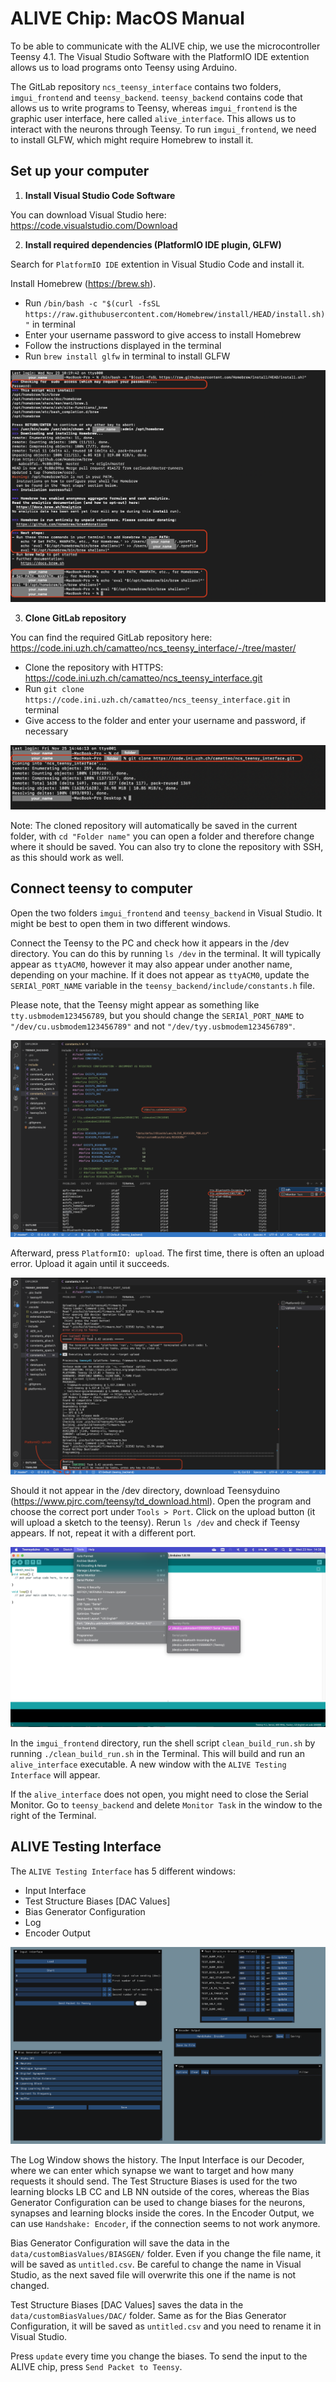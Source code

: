 # ALIVE Chip: MacOS Manual

To be able to communicate with the ALIVE chip, we use the microcontroller Teensy 4.1. The Visual Studio Software with the PlatformIO IDE extention allows us to load programs onto Teensy using Arduino.

The GitLab repository `ncs_teensy_interface` contains two folders, `imgui_frontend` and `teensy_backend`. `teensy_backend` contains code that allows us to write programs to Teensy, whereas `imgui_frontend` is the graphic user interface, here called `alive_interface`. This allows us to interact with the neurons through Teensy. To run `imgui_frontend`, we need to install GLFW, which might require Homebrew to install it.


## Set up your computer

1. **Install Visual Studio Code Software**

You can download Visual Studio here: https://code.visualstudio.com/Download

2. **Install required dependencies (PlatformIO IDE plugin, GLFW)**

Search for `PlatformIO IDE` extention in Visual Studio Code and install it.

Install Homebrew (https://brew.sh).
- Run `/bin/bash -c "$(curl -fsSL https://raw.githubusercontent.com/Homebrew/install/HEAD/install.sh)"` in terminal
- Enter your username password to give access to install Homebrew
- Follow the instructions displayed in the terminal
- Run `brew install glfw` in terminal to install GLFW

![Interface](figures/Homebrew.png "Install Homebrew in Terminal")

3. **Clone GitLab repository**

You can find the required GitLab repository here: https://code.ini.uzh.ch/camatteo/ncs_teensy_interface/-/tree/master/
- Clone the repository with HTTPS: https://code.ini.uzh.ch/camatteo/ncs_teensy_interface.git
- Run `git clone https://code.ini.uzh.ch/camatteo/ncs_teensy_interface.git` in terminal
- Give access to the folder and enter your username and password, if necessary

![Interface](figures/Repository.png "Clone GitLab Repository")

Note: The cloned repository will automatically be saved in the current folder, with `cd "Folder name"` you can open a folder and therefore change where it should be saved. You can also try to clone the repository with SSH, as this should work as well.


## Connect teensy to computer

Open the two folders `imgui_frontend` and `teensy_backend` in Visual Studio. It might be best to open them in two different windows.

Connect the Teensy to the PC and check how it appears in the /dev directory. You can do this by running `ls /dev` in the terminal. It will typically appear as `ttyACM0`, however it may also appear under another name, depending on your machine. If it does not appear as `ttyACM0`, update the `SERIAl_PORT_NAME` variable in the `teensy_backend/include/constants.h` file.

Please note, that the Teensy might appear as something like `tty.usbmodem123456789`, but you should change the `SERIAl_PORT_NAME` to `"/dev/cu.usbmodem123456789"` and not `"/dev/tyy.usbmodem123456789"`.

![Interface](Pictures/constant_h.png "Change Serial Port Name")


Afterward, press `PlatformIO: upload`. The first time, there is often an upload error. Upload it again until it succeeds.

![Interface](figures/upload.png "Upload teensy_backend")


Should it not appear in the /dev directory, download Teensyduino (https://www.pjrc.com/teensy/td_download.html). Open the program and choose the correct port under `Tools > Port`. Click on the upload button (it will upload a sketch to the teensy). Rerun `ls /dev` and check if Teensy appears. If not, repeat it with a different port.

![Interface](figures/Teensyduino.png "Choose correct port on Teensyduino")


In the `imgui_frontend` directory, run the shell script `clean_build_run.sh` by running `./clean_build_run.sh` in the Terminal. This will build and run an `alive_interface` executable. A new window with the `ALIVE Testing Interface` will appear.

If the `alive_interface` does not open, you might need to close the Serial Monitor. Go to `teensy_backend` and delete `Monitor Task` in the window to the right of the Terminal.


## ALIVE Testing Interface

The `ALIVE Testing Interface` has 5 different windows:
- Input Interface
- Test Structure Biases [DAC Values]
- Bias Generator Configuration
- Log
- Encoder Output

![Interface](figures/Interface.png "ALIVE Testing Interface")

The Log Window shows the history. The Input Interface is our Decoder, where we can enter which synapse we want to target and how many requests it should send. The Test Structure Biases is used for the two learning blocks LB CC and LB NN outside of the cores, whereas the Bias Generator Configuration can be used to change biases for the neurons, synapses and learning blocks inside the cores. In the Encoder Output, we can use `Handshake: Encoder`, if the connection seems to not work anymore.

Bias Generator Configuration will save the data in the `data/customBiasValues/BIASGEN/` folder. Even if you change the file name, it will be saved as `untitled.csv`. Be careful to change the name in Visual Studio, as the next saved file will overwrite this one if the name is not changed.

Test Structure Biases [DAC Values] saves the data in the `data/customBiasValues/DAC/` folder. Same as for the Bias Generator Configuration, it will be saved as `untitled.csv` and you need to rename it in Visual Studio.


Press `update` every time you change the biases. To send the input to the ALIVE chip, press `Send Packet to Teensy`.

